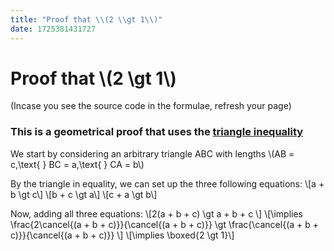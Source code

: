 ```yaml
---
title: "Proof that \\(2 \\gt 1\\)"
date: 1725381431727
---
```


# Proof that \\(2 \gt 1\\)

(Incase you see the source code in the formulae, refresh your page)

### This is a geometrical proof that uses the [triangle inequality](https://en.wikipedia.org/wiki/Triangle_inequality)

We start by considering an arbitrary triangle ABC with lengths \\(AB = c,\text{ } BC = a,\text{ } CA = b\\)

By the triangle in equality, we can set up the three following equations:
\\[a + b \gt c\\]
\\[b + c \gt a\\]
\\[c + a \gt b\\]

Now, adding all three equations:
\\[2(a + b + c) \gt a + b + c \\]
\\[\implies 
  \frac{2\cancel{(a + b + c)}}{\cancel{(a + b + c)}}
  \gt
  \frac{\cancel{(a + b + c)}}{\cancel{(a + b + c)}}
\\]
\\[\implies \boxed{2 \gt 1}\\]